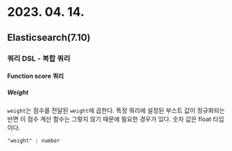 # 2023. 04. 14.

## Elasticsearch(7.10)

### 쿼리 DSL - 복합 쿼리

#### Function score 쿼리

##### Weight

`weight`는 점수를 전달된 `weight`에 곱한다. 특정 쿼리에 설정된 부스트 값이 정규화되는 반면 이 점수 계산 함수는 그렇지 않기 때문에 필요한 경우가 있다. 숫자 값은 float 타입이다.

```http
"weight" : number
```

